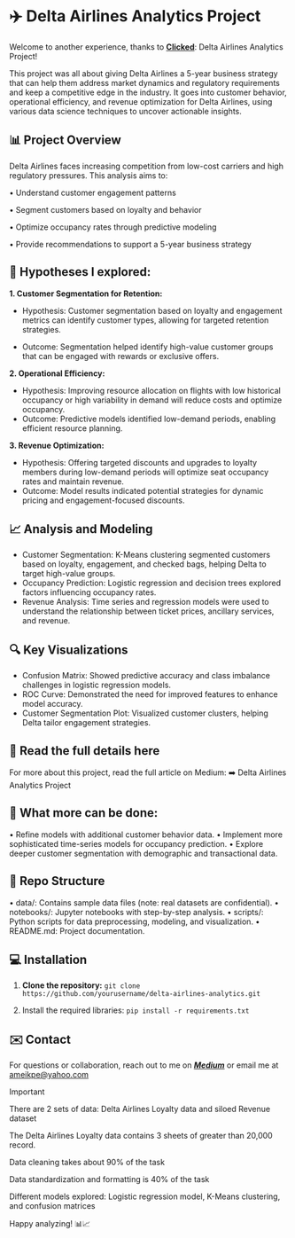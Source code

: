 
# ✈️ Delta Airlines Analytics Project
Welcome to another experience, thanks to **[Clicked](https://www.clicked.com/learning-experience-page/data-analytics-team-sprint-10-17-24?mode=module)**: Delta Airlines Analytics Project! 

This project was all about giving Delta Airlines a 5-year business strategy that can help them address market dynamics and regulatory requirements and keep a competitive edge in the industry. It goes into customer behavior, operational efficiency, and revenue optimization for Delta Airlines, using various data science techniques to uncover actionable insights.

## **📊 Project Overview**
Delta Airlines faces increasing competition from low-cost carriers and high regulatory pressures. This analysis aims to:

•	Understand customer engagement patterns

•	Segment customers based on loyalty and behavior

•	Optimize occupancy rates through predictive modeling

•	Provide recommendations to support a 5-year business strategy

## **🧩 Hypotheses I explored:**

**1.	Customer Segmentation for Retention:**

- Hypothesis: Customer segmentation based on loyalty and engagement metrics can identify customer types, allowing for targeted retention strategies.

- Outcome: Segmentation helped identify high-value customer groups that can be engaged with rewards or exclusive offers.

**2.	Operational Efficiency:**
- Hypothesis: Improving resource allocation on flights with low historical occupancy or high variability in demand will reduce costs and optimize occupancy.
- Outcome: Predictive models identified low-demand periods, enabling efficient resource planning.

**3.	Revenue Optimization:**
- Hypothesis: Offering targeted discounts and upgrades to loyalty members during low-demand periods will optimize seat occupancy rates and maintain revenue.
- Outcome: Model results indicated potential strategies for dynamic pricing and engagement-focused discounts.

## **📈 Analysis and Modeling**
- Customer Segmentation: K-Means clustering segmented customers based on loyalty, engagement, and checked bags, helping Delta to target high-value groups.
- Occupancy Prediction: Logistic regression and decision trees explored factors influencing occupancy rates.
- Revenue Analysis: Time series and regression models were used to understand the relationship between ticket prices, ancillary services, and revenue.

## **🔍 Key Visualizations**
- Confusion Matrix: Showed predictive accuracy and class imbalance challenges in logistic regression models.
- ROC Curve: Demonstrated the need for improved features to enhance model accuracy.
- Customer Segmentation Plot: Visualized customer clusters, helping Delta tailor engagement strategies.

## **📄 Read the full details here**
For more about this project, read the full article on Medium: ➡️ Delta Airlines Analytics Project

## **🚀 What more can be done:**
•	Refine models with additional customer behavior data.
•	Implement more sophisticated time-series models for occupancy prediction.
•	Explore deeper customer segmentation with demographic and transactional data.

## **📁 Repo Structure**
•	data/: Contains sample data files (note: real datasets are confidential).
•	notebooks/: Jupyter notebooks with step-by-step analysis.
•	scripts/: Python scripts for data preprocessing, modeling, and visualization.
•	README.md: Project documentation.

## **💻 Installation**
1.	**Clone the repository:**
`git clone https://github.com/yourusername/delta-airlines-analytics.git`

2.	Install the required libraries:
`pip install -r requirements.txt`

## **✉️ Contact**
For questions or collaboration, reach out to me on [**_Medium_**](https://medium.com/@ameikpe) or email me at ameikpe@yahoo.com

> [!IMPORTANT]
> There are 2 sets of data: Delta Airlines Loyalty data and siloed Revenue dataset
>
> The Delta Airlines Loyalty data contains 3 sheets of greater than 20,000 record.
>
> Data cleaning takes about 90% of the task
>
> Data standardization and formatting is 40% of the task
>
> Different models explored: Logistic regression model, K-Means clustering, and confusion matrices
 
Happy analyzing! 📊📈

